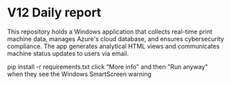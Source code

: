 # V12 Daily report
This repository holds a Windows application that collects real-time print machine data, manages Azure's cloud database, and ensures cybersecurity compliance. The app generates analytical HTML views and communicates machine status updates to users via email.

pip install -r requirements.txt
click "More info" and then "Run anyway" when they see the Windows SmartScreen warning
